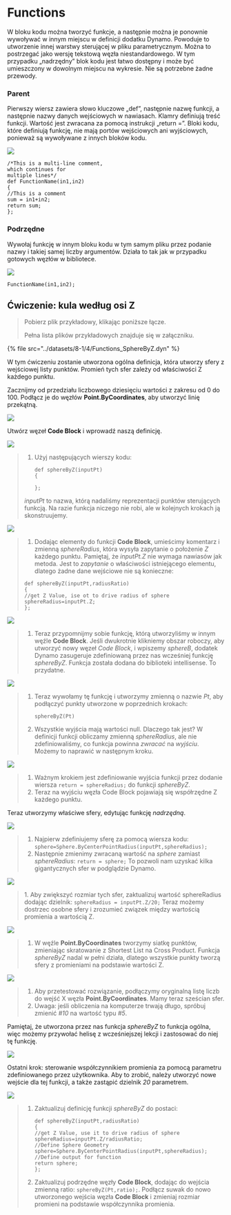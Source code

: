 # Functions

W bloku kodu można tworzyć funkcje, a następnie można je ponownie wywoływać w innym miejscu w definicji dodatku Dynamo. Powoduje to utworzenie innej warstwy sterującej w pliku parametrycznym. Można to postrzegać jako wersję tekstową węzła niestandardowego. W tym przypadku „nadrzędny” blok kodu jest łatwo dostępny i może być umieszczony w dowolnym miejscu na wykresie. Nie są potrzebne żadne przewody.

### Parent

Pierwszy wiersz zawiera słowo kluczowe „def”, następnie nazwę funkcji, a następnie nazwy danych wejściowych w nawiasach. Klamry definiują treść funkcji. Wartość jest zwracana za pomocą instrukcji „return =”. Bloki kodu, które definiują funkcję, nie mają portów wejściowych ani wyjściowych, ponieważ są wywoływane z innych bloków kodu.

![](../images/8-1/4/functionsparentdef.jpg)

```
/*This is a multi-line comment,
which continues for
multiple lines*/
def FunctionName(in1,in2)
{
//This is a comment
sum = in1+in2;
return sum;
};
```

### Podrzędne

Wywołaj funkcję w innym bloku kodu w tym samym pliku przez podanie nazwy i takiej samej liczby argumentów. Działa to tak jak w przypadku gotowych węzłów w bibliotece.

![](../images/8-1/4/functionschildrencalldef.jpg)

```
FunctionName(in1,in2);
```

## Ćwiczenie: kula według osi Z

> Pobierz plik przykładowy, klikając poniższe łącze.
>
> Pełna lista plików przykładowych znajduje się w załączniku.

{% file src="../datasets/8-1/4/Functions_SphereByZ.dyn" %}

W tym ćwiczeniu zostanie utworzona ogólna definicja, która utworzy sfery z wejściowej listy punktów. Promień tych sfer zależy od właściwości Z każdego punktu.

Zacznijmy od przedziału liczbowego dziesięciu wartości z zakresu od 0 do 100. Podłącz je do węzłów **Point.ByCoordinates**, aby utworzyć linię przekątną.

![](../images/8-1/4/functions-exercise-01.jpg)

Utwórz węzeł **Code Block** i wprowadź naszą definicję.

![](../images/8-1/4/functions-exercise-02.jpg)

> 1.  Użyj następujących wierszy kodu:
>
>     ```
>     def sphereByZ(inputPt)
>     {
>
>     };
>     ```
>
> _inputPt_ to nazwa, którą nadaliśmy reprezentacji punktów sterujących funkcją. Na razie funkcja niczego nie robi, ale w kolejnych krokach ją skonstruujemy.

![](../images/8-1/4/functions-exercise-03.jpg)

> 1. Dodając elementy do funkcji **Code Block**, umieścimy komentarz i zmienną _sphereRadius_, która wysyła zapytanie o położenie _Z_ każdego punktu. Pamiętaj, że _inputPt.Z_ nie wymaga nawiasów jak metoda. Jest to _zapytanie_ o właściwości istniejącego elementu, dlatego żadne dane wejściowe nie są konieczne:
>
> ```
> def sphereByZ(inputPt,radiusRatio)
> {
> //get Z Value, ise ot to drive radius of sphere
> sphereRadius=inputPt.Z;
> };
> ```

![](../images/8-1/4/functions-exercise-04.jpg)

> 1. Teraz przypomnijmy sobie funkcję, którą utworzyliśmy w innym węźle **Code Block**. Jeśli dwukrotnie klikniemy obszar roboczy, aby utworzyć nowy węzeł _Code Block_, i wpiszemy _sphereB_, dodatek Dynamo zasugeruje zdefiniowaną przez nas wcześniej funkcję _sphereByZ_. Funkcja została dodana do biblioteki intellisense. To przydatne.

![](../images/8-1/4/functions-exercise-05.jpg)

> 1.  Teraz wywołamy tę funkcję i utworzymy zmienną o nazwie _Pt_, aby podłączyć punkty utworzone w poprzednich krokach:
>
>     ```
>     sphereByZ(Pt)
>     ```
> 2. Wszystkie wyjścia mają wartości null. Dlaczego tak jest? W definicji funkcji obliczamy zmienną _sphereRadius_, ale nie zdefiniowaliśmy, co funkcja powinna _zwracać_ na _wyjściu_. Możemy to naprawić w następnym kroku.

![](../images/8-1/4/functions-exercise-06.jpg)

> 1. Ważnym krokiem jest zdefiniowanie wyjścia funkcji przez dodanie wiersza `return = sphereRadius;` do funkcji _sphereByZ_.
> 2. Teraz na wyjściu węzła Code Block pojawiają się współrzędne Z każdego punktu.

Teraz utworzymy właściwe sfery, edytując funkcję _nadrzędną_.

![](../images/8-1/4/functions-exercise-07.jpg)

> 1. Najpierw zdefiniujemy sferę za pomocą wiersza kodu: `sphere=Sphere.ByCenterPointRadius(inputPt,sphereRadius);`
> 2. Następnie zmienimy zwracaną wartość na _sphere_ zamiast _sphereRadius_: `return = sphere;` To pozwoli nam uzyskać kilka gigantycznych sfer w podglądzie Dynamo.

![](../images/8-1/4/functions-exercise-08.jpg)

> 1\. Aby zwiększyć rozmiar tych sfer, zaktualizuj wartość sphereRadius dodając dzielnik: `sphereRadius = inputPt.Z/20;` Teraz możemy dostrzec osobne sfery i zrozumieć związek między wartością promienia a wartością Z.

![](../images/8-1/4/functions-exercise-09.jpg)

> 1. W węźle **Point.ByCoordinates** tworzymy siatkę punktów, zmieniając skratowanie z Shortest List na Cross Product. Funkcja _sphereByZ_ nadal w pełni działa, dlatego wszystkie punkty tworzą sfery z promieniami na podstawie wartości Z.

![](../images/8-1/4/functions-exercise-10.jpg)

> 1. Aby przetestować rozwiązanie, podłączymy oryginalną listę liczb do wejść X węzła **Point.ByCoordinates**. Mamy teraz sześcian sfer.
> 2. Uwaga: jeśli obliczenia na komputerze trwają długo, spróbuj zmienić _\#10_ na wartość typu _\#5_.

Pamiętaj, że utworzona przez nas funkcja _sphereByZ_ to funkcja ogólna, więc możemy przywołać helisę z wcześniejszej lekcji i zastosować do niej tę funkcję.

![](../images/8-1/4/functions-exercise-11.jpg)

Ostatni krok: sterowanie współczynnikiem promienia za pomocą parametru zdefiniowanego przez użytkownika. Aby to zrobić, należy utworzyć nowe wejście dla tej funkcji, a także zastąpić dzielnik _20_ parametrem.

![](../images/8-1/4/functions-exercise-12.jpg)

> 1.  Zaktualizuj definicję funkcji _sphereByZ_ do postaci:
>
>     ```
>     def sphereByZ(inputPt,radiusRatio)
>     {
>     //get Z Value, use it to drive radius of sphere
>     sphereRadius=inputPt.Z/radiusRatio;
>     //Define Sphere Geometry
>     sphere=Sphere.ByCenterPointRadius(inputPt,sphereRadius);
>     //Define output for function
>     return sphere;
>     };
>     ```
> 2. Zaktualizuj podrzędne węzły **Code Block**, dodając do wejścia zmienną ratio: `sphereByZ(Pt,ratio);`. Podłącz suwak do nowo utworzonego wejścia węzła **Code Block** i zmieniaj rozmiar promieni na podstawie współczynnika promienia.

